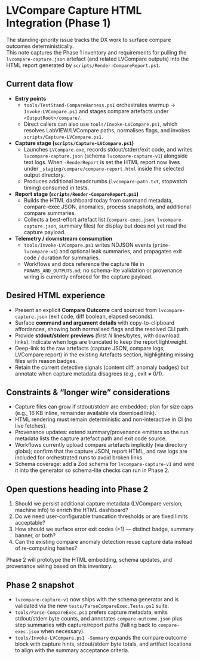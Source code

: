 <!-- markdownlint-disable-next-line MD041 -->
# LVCompare Capture HTML Integration (Phase 1)

The standing-priority issue tracks the DX work to surface compare outcomes deterministically.  
This note captures the Phase&nbsp;1 inventory and requirements for pulling the
`lvcompare-capture.json` artefact (and related LVCompare outputs) into the
HTML report generated by `scripts/Render-CompareReport.ps1`.

## Current data flow

- **Entry points**  
  - `tools/TestStand-CompareHarness.ps1` orchestrates warmup → `Invoke-LVCompare.ps1` and
    stages compare artefacts under `<OutputRoot>/compare/`.  
  - Direct callers can also use `tools/Invoke-LVCompare.ps1`, which resolves LabVIEW/LVCompare
    paths, normalises flags, and invokes `scripts/Capture-LVCompare.ps1`.
- **Capture stage (`scripts/Capture-LVCompare.ps1`)**  
  - Launches `LVCompare.exe`, records stdout/stderr/exit code, and writes
    `lvcompare-capture.json` (schema `lvcompare-capture-v1`) alongside text logs. When
    `-RenderReport` is set the HTML report now lives under `_staging/compare/compare-report.html`
    inside the selected output directory.  
  - Produces additional breadcrumbs (`lvcompare-path.txt`, stopwatch timing) consumed in tests.
- **Report stage (`scripts/Render-CompareReport.ps1`)**  
  - Builds the HTML dashboard today from command metadata, compare-exec JSON, anomalies,
    process snapshots, and additional compare summaries.  
  - Collects a best-effort artefact list (`compare-exec.json`, `lvcompare-capture.json`,
    summary files) for display but does not yet read the capture payload.
- **Telemetry / downstream consumption**  
  - `tools/Invoke-LVCompare.ps1` writes NDJSON events (`prime-lvcompare-v1`) and optional
    leak summaries, and propagates exit code / duration for summaries.  
  - Workflows and docs reference the capture file in `PARAMS_AND_OUTPUTS.md`; no schema-lite
    validation or provenance wiring is currently enforced for the capture payload.

## Desired HTML experience

- Present an explicit **Compare Outcome** card sourced from `lvcompare-capture.json`
  (exit code, diff boolean, elapsed seconds).
- Surface **command and argument details** with copy-to-clipboard affordances, showing both
  normalised flags and the resolved CLI path.
- Provide **stdout/stderr previews** (first _N_ lines/bytes, with download links). Indicate when
  logs are truncated to keep the report lightweight.
- Deep-link to the raw artefacts (capture JSON, compare logs, LVCompare report) in the existing
  Artefacts section, highlighting missing files with reason badges.
- Retain the current detective signals (content diff, anomaly badges) but annotate when
  capture metadata disagrees (e.g., exit ≠ 0/1).

## Constraints & “longer wire” considerations

- Capture files can grow if stdout/stderr are embedded; plan for size caps (e.g., 16&nbsp;KB inline,
  remainder available via download link).  
- HTML rendering must remain deterministic and non-interactive in CI (no live fetches).  
- Provenance updates: extend summary/provenance emitters so the run metadata lists the capture
  artefact path and exit code source.  
- Workflows currently upload compare artefacts implicitly (via directory globs); confirm that the
  capture JSON, report HTML, and raw logs are included for orchestrated runs to avoid broken links.
- Schema coverage: add a Zod schema for `lvcompare-capture-v1` and wire it into the generator so
  schema-lite checks can run in Phase&nbsp;2.

## Open questions heading into Phase 2

1. Should we persist additional capture metadata (LVCompare version, machine info) to enrich the
   HTML dashboard?
2. Do we need user-configurable truncation thresholds or are fixed limits acceptable?
3. How should we surface error exit codes (>1) — distinct badge, summary banner, or both?
4. Can the existing compare anomaly detection reuse capture data instead of re-computing hashes?

Phase&nbsp;2 will prototype the HTML embedding, schema updates, and provenance wiring based on this
inventory.

## Phase 2 snapshot

- `lvcompare-capture-v1` now ships with the schema generator and is validated via the new
  `tests/ParseCompareExec.Tests.ps1` suite.
- `tools/Parse-CompareExec.ps1` prefers capture metadata, emits stdout/stderr byte counts, and
  annotates `compare-outcome.json` plus step summaries with capture/report paths (falling back to
  `compare-exec.json` when necessary).
- `tools/Invoke-LVCompare.ps1 -Summary` expands the compare outcome block with capture hints,
  stdout/stderr byte totals, and artifact locations to align with the summary acceptance criteria.

